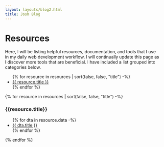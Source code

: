 ```yaml
---
layout: layouts/blog2.html
title: Josh Blog
---
```

# Resources

Here, I will be listing helpful resources, documentation, and tools that I use in my daily web development
workflow. I will continually update this page as I discover more tools that are beneficial. I have included a list grouped into categories below.


<ul class='anchor-list'>
  {% for resource in resources | sort(false, false, "title") -%}
    <li>
      <a href='#{{resource.class}}'>{{ resource.title }}</a>
    </li>
  {% endfor %}
</ul>

<div class='resources'>
  {% for resource in resources | sort(false, false, "title") -%}
  <a id='{{ resource.class }}'><h3>{{resource.title}}</h3></a>
<ul>
  {% for dta in resource.data -%}
    <li>
      <a href='#{{dta.url}}'>{{ dta.title }}</a>
    </li>
  {% endfor %}
</ul>
  {% endfor %}
  </div>